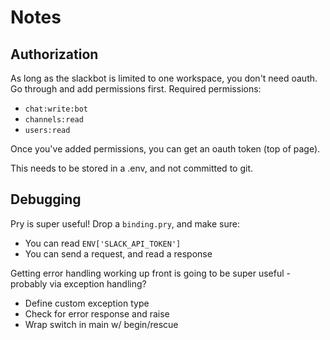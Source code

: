 # Notes

## Authorization

As long as the slackbot is limited to one workspace, you don't need oauth. Go through and add permissions first. Required permissions:
- `chat:write:bot`
- `channels:read`
- `users:read`

Once you've added permissions, you can get an oauth token (top of page).

This needs to be stored in a .env, and not committed to git.

## Debugging

Pry is super useful! Drop a `binding.pry`, and make sure:
- You can read `ENV['SLACK_API_TOKEN']`
- You can send a request, and read a response

Getting error handling working up front is going to be super useful - probably via exception handling?
- Define custom exception type
- Check for error response and raise
- Wrap switch in main w/ begin/rescue